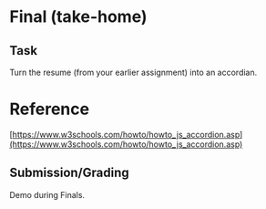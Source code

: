 # Final (take-home)

## Task 
Turn the resume (from your earlier assignment) into an accordian.

# Reference
[https://www.w3schools.com/howto/howto_js_accordion.asp](https://www.w3schools.com/howto/howto_js_accordion.asp)

## Submission/Grading
Demo during Finals.
